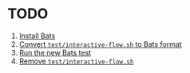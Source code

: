 # TODO

1.  [Install Bats](#1)
2.  [Convert `test/interactive-flow.sh` to Bats format](#2)
3.  [Run the new Bats test](#3)
4.  [Remove `test/interactive-flow.sh`](#4)
